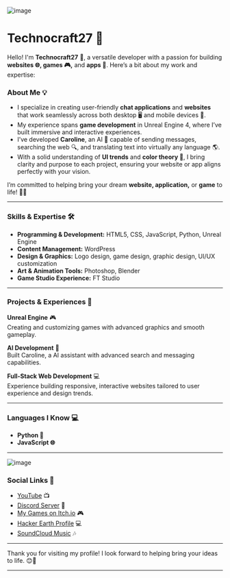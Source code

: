 
![image](https://user-images.githubusercontent.com/81235820/142661129-8cd64edb-bdd4-463b-b2c6-8ffab226e7cb.png)

# Technocraft27 🚀

Hello! I'm **Technocraft27** 👋, a versatile developer with a passion for building **websites 🌐, games 🎮,** and **apps 📱**. Here’s a bit about my work and expertise:

### About Me 💡

- I specialize in creating user-friendly **chat applications** and **websites** that work seamlessly across both desktop 🖥️ and mobile devices 📲.
- My experience spans **game development** in Unreal Engine 4, where I’ve built immersive and interactive experiences.
- I’ve developed **Caroline**, an AI 🤖 capable of sending messages, searching the web 🔍, and translating text into virtually any language 🌎.
- With a solid understanding of **UI trends** and **color theory 🎨**, I bring clarity and purpose to each project, ensuring your website or app aligns perfectly with your vision.

I’m committed to helping bring your dream **website, application,** or **game** to life! 🌈✨

---

### Skills & Expertise 🛠️

- **Programming & Development:** HTML5, CSS, JavaScript, Python, Unreal Engine
- **Content Management:** WordPress
- **Design & Graphics:** Logo design, game design, graphic design, UI/UX customization
- **Art & Animation Tools:** Photoshop, Blender
- **Game Studio Experience:** FT Studio

---

### Projects & Experiences 🚧

**Unreal Engine** 🎮  
Creating and customizing games with advanced graphics and smooth gameplay.

**AI Development** 🤖  
Built Caroline, a AI assistant with advanced search and messaging capabilities.

**Full-Stack Web Development** 💻  
Experience building responsive, interactive websites tailored to user experience and design trends.

---

### Languages I Know 💻

- **Python 🐍**
- **JavaScript 🌐**

---
![image](https://user-images.githubusercontent.com/81235820/142660188-5e1f1baf-39dd-4f0c-9666-64230a27b501.png)
### Social Links 🔗

- [YouTube](https://www.youtube.com/channel/UCh2CLlvCAixi-QEtuNClSNA) 📺
- [Discord Server](https://discord.gg/PVVJQT5K) 🎉
- [My Games on Itch.io](https://technocraft27.itch.io/) 🎮
- [Hacker Earth Profile](https://www.hackerearth.com/@pramilakhopade2908) 💻
- [SoundCloud Music](https://soundcloud.com/technocraft) 🎶

---

Thank you for visiting my profile! I look forward to helping bring your ideas to life. 😊🌟

---





